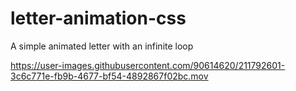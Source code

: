 # letter-animation-css
A simple animated letter with an infinite loop



https://user-images.githubusercontent.com/90614620/211792601-3c6c771e-fb9b-4677-bf54-4892867f02bc.mov

